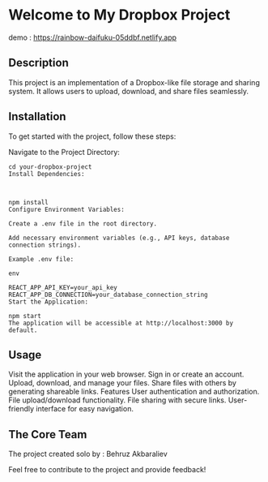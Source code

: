# Welcome to My Dropbox Project
demo : https://rainbow-daifuku-05ddbf.netlify.app
## Description

This project is an implementation of a Dropbox-like file storage and sharing system. It allows users to upload, download, and share files seamlessly.

## Installation

To get started with the project, follow these steps:

Navigate to the Project Directory:


``````
cd your-dropbox-project
Install Dependencies:



npm install
Configure Environment Variables:

Create a .env file in the root directory.

Add necessary environment variables (e.g., API keys, database connection strings).

Example .env file:

env

REACT_APP_API_KEY=your_api_key
REACT_APP_DB_CONNECTION=your_database_connection_string
Start the Application:

``````
``````
npm start
The application will be accessible at http://localhost:3000 by default.

``````

## Usage
Visit the application in your web browser.
Sign in or create an account.
Upload, download, and manage your files.
Share files with others by generating shareable links.
Features
User authentication and authorization.
File upload/download functionality.
File sharing with secure links.
User-friendly interface for easy navigation.


## The Core Team

The project created solo by : 
Behruz Akbaraliev

Feel free to contribute to the project and provide feedback!
